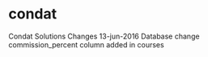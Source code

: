 # condat
Condat Solutions
Changes 13-jun-2016
Database change
commission_percent column added in courses
